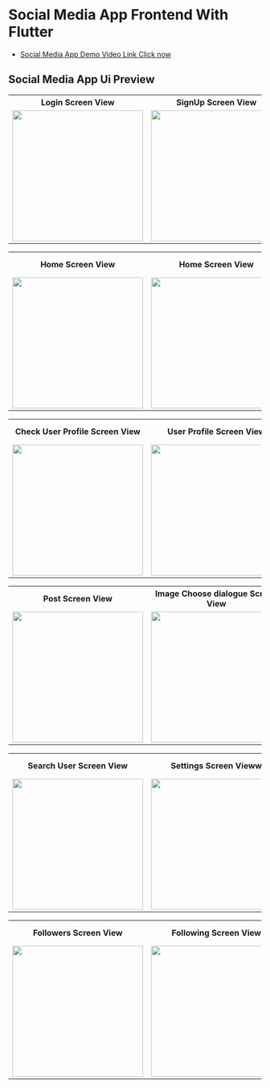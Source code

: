 # Social Media App Frontend With Flutter

- [Social Media App Demo Video Link Click now](https://www.youtube.com/watch?v=tQK6sdG-hJA&list=WL&index=3&ab_channel=Oscar)

## Social Media App Ui Preview


<table>
  
  
<tr>                    
   <th> Login Screen View</th>
   <th> SignUp Screen View</th>
   <th> Home Screen View</th>
   <th> Home Screen View</th>
</tr>  
  
  
  
<tr>

<td>
  <img src="https://github.com/mdsomad/Social_Media_App_Frontend_in_Flutter/assets/103892160/c1ddc6ce-2835-458c-8f15-101258f63bbf" width="260"/>
</td>

<td>
  <img src="https://github.com/mdsomad/Social_Media_App_Frontend_in_Flutter/assets/103892160/5fa16334-9910-46ea-9c74-d8682390064e" width="260"/>
</td>

<td>
  <img src="https://github.com/mdsomad/Social_Media_App_Frontend_in_Flutter/assets/103892160/cb0e64a9-9279-453f-b4d2-5969b088d068" width="260"/>
</td>
<td>
  <img src="https://github.com/mdsomad/Social_Media_App_Frontend_in_Flutter/assets/103892160/404f0ec4-19ae-4b1a-9c07-a429e933fd42" width="260"/>
</td>

 
  
</tr>


</table>





<table>
  
  
<tr>                    
   <th> Home Screen View</th>
   <th> Home Screen View</th>
   <th> Comment Screen View</th>
  <th> Comment Edit & Delete Screen View</th>
</tr>  
  
  
  
<tr>

<td>
  <img src="https://github.com/mdsomad/Social_Media_App_Frontend_in_Flutter/assets/103892160/42e679b2-0805-4fa9-aafe-7b15e0d2c81e"  width="260"/>
</td>

<td>
  <img src="https://github.com/mdsomad/Social_Media_App_Frontend_in_Flutter/assets/103892160/26729c27-4281-4e3b-b702-69a3b47f356d"  width="260"/>
</td>


<td>
  <img src="https://github.com/mdsomad/Social_Media_App_Frontend_in_Flutter/assets/103892160/447053d7-d520-4479-b64c-27284b42863e" width="260"/>
</td>

<td>
  <img src="https://github.com/mdsomad/Social_Media_App_Frontend_in_Flutter/assets/103892160/fcaceafc-3d64-45d5-83d7-71c0dc67fa1c"  width="260"/>
</td>
 
  
</tr>

</table>









<table>
  
  
<tr>                    
   <th> Check User Profile Screen View</th>
   <th> User Profile Screen View</th>
   <th> LoggedIn User Profile Screen View</th>
   <th> Update Profile Image BottomSheet View</th>
</tr>  
  
  
  
<tr>




<td>
 <img src="https://github.com/mdsomad/Social_Media_App_Frontend_in_Flutter/assets/103892160/e1673f94-04ec-4392-b00a-9a30af82b150" width="260"/>
</td>

<td>
  <img src="https://github.com/mdsomad/Social_Media_App_Frontend_in_Flutter/assets/103892160/0d28f796-1aa2-4cb3-9dd4-34f6bb9fbc7d" width="260"/>
</td>

<td>
 <img src="https://github.com/mdsomad/Social_Media_App_Frontend_in_Flutter/assets/103892160/7049565e-e4d9-4b75-b933-0ddf469be745"  width="260"/>
</td>

<td>
  <img src="https://github.com/mdsomad/Social_Media_App_Frontend_in_Flutter/assets/103892160/89476ef0-acd6-4666-a156-d24207dda0c8" width="260"/>
</td>
 



 
  
</tr>

</table>







<table>
  
  
<tr>                    
   <th> Post Screen View</th>
   <th>Image Choose dialogue Screen View</th>
   <th> Add Caption Screen View</th>
   <th> Edit Caption & Delete Post BottomSheet View</th>
</tr>  
  
<tr>


<td>
  <img src="https://github.com/mdsomad/Social_Media_App_Frontend_in_Flutter/assets/103892160/56fc5efc-3fec-4866-99a8-0ed8fa3ed1b5"  width="260"/>
</td>

<td>
 <img src="https://github.com/mdsomad/Social_Media_App_Frontend_in_Flutter/assets/103892160/47239351-2fc2-4ba7-882b-da7bf2053184"  width="260"/>
</td>

<td>
 <img src="https://github.com/mdsomad/Social_Media_App_Frontend_in_Flutter/assets/103892160/45e350e6-2d78-4ad8-96c1-b5870239f03c"  width="260"/>
</td>
<td>
 <img src="https://github.com/mdsomad/Social_Media_App_Frontend_in_Flutter/assets/103892160/e58688f5-6d0c-4901-997b-92e49be47f24" width="260"/>
</td>




  
</tr>

</table>






<table>
  
  
<tr>  
   <th> Search User Screen View</th>
   <th>  Settings Screen Vieww</th>
   <th> Change Password Screen View</th>
   <th>Profile Details Update Screen View</th>
   
</tr>  
  
  
  
<tr>

<td>
 <img src="https://github.com/mdsomad/Social_Media_App_Frontend_in_Flutter/assets/103892160/e90d0c72-c135-475e-b3ea-c80448ea211b" width="260"/>
</td>

<td>
 <img src="https://github.com/mdsomad/Social_Media_App_Frontend_in_Flutter/assets/103892160/b5ae098c-c306-44c7-a34d-a4f6a71f22af"  width="260"/>
</td>

<td>
 <img src="https://github.com/mdsomad/Social_Media_App_Frontend_in_Flutter/assets/103892160/54409e04-910e-42f3-80f4-6b9c39c6bb2a" width="260"/>
</td>

<td>
  <img src="https://github.com/mdsomad/Social_Media_App_Frontend_in_Flutter/assets/103892160/391e3e79-6e44-49a9-b727-e33292924c62" width="260"/>
</td>


  
</tr>

</table>





<table>
  
  
<tr>                    
   <th> Followers Screen View</th>
   <th> Following Screen View</th>
   <th> User Profile PopupMenuButton View</th>
   <th> Login User Posts Screen View</th>
</tr>  
  
  
  
<tr>

<td>
 <img src="https://github.com/mdsomad/Social_Media_App_Frontend_in_Flutter/assets/103892160/46218380-836d-4748-b8d8-7b9f4b4bbaa2" width="260"/>
</td>

<td>
 <img src="https://github.com/mdsomad/Social_Media_App_Frontend_in_Flutter/assets/103892160/4313f840-53b6-4821-a59f-2a6c1ec700bf"  width="260"/>
</td>

<td>
 <img src="https://github.com/mdsomad/Social_Media_App_Frontend_in_Flutter/assets/103892160/1716e595-ada8-44a5-a2eb-ea71291742cb" width="260"/>
</td>

<td>
 <img src="https://github.com/mdsomad/Social_Media_App_Frontend_in_Flutter/assets/103892160/fbd6e29c-0be0-4f7d-ae30-91dbca4c3fb5" width="260"/>
</td>



  
</tr>

</table>





